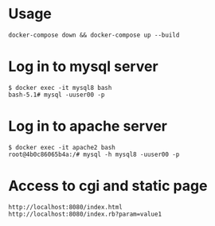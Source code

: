# Usage

    docker-compose down && docker-compose up --build

# Log in to mysql server

    $ docker exec -it mysql8 bash
    bash-5.1# mysql -uuser00 -p

# Log in to apache server

    $ docker exec -it apache2 bash
    root@4b0c86065b4a:/# mysql -h mysql8 -uuser00 -p

# Access to cgi and static page

    http://localhost:8080/index.html
    http://localhost:8080/index.rb?param=value1
